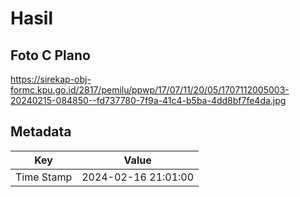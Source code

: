 # Hasil

## Foto C Plano

https://sirekap-obj-formc.kpu.go.id/2817/pemilu/ppwp/17/07/11/20/05/1707112005003-20240215-084850--fd737780-7f9a-41c4-b5ba-4dd8bf7fe4da.jpg


## Metadata

| Key        | Value               |
| ---------- | ------------------- |
| Time Stamp | 2024-02-16 21:01:00 |



